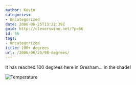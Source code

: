 ```yaml
---
author: Kevin
categories:
- Uncategorized
date: 2006-06-25T13:22:39Z
guid: http://cleverswine.net/?p=66
id: 66
tags:
- Uncategorized
title: 100+ degrees
url: /2006/06/25/98-degrees/
---
```


It has reached 100 degrees here in Gresham&#8230; in the shade!

<img id="image67" src="https://i0.wp.com/blog.cleverswine.net/wp-content/uploads/2006/06/CIMG1365.jpg?w=840" alt="Temperature" data-recalc-dims="1" />